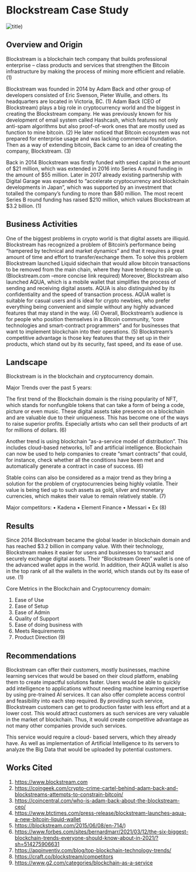 # Blockstream Case Study
![title](/Images/Blockstream_Logo.png|width=400px))

## Overview and Origin

Blockstream is a blockchain tech company that builds professional enterprise – class products and services that strengthen the Bitcoin infrastructure by making the process of mining more efficient and reliable. (1)

Blockstream was founded in 2014 by Adam Back and other group of developers consisted of Eric Svenson, Pieter Wuille, and others. Its headquarters are located in Victoria, BC. (1) Adam Back (CEO of Blockstream) plays a big role in cryptocurrency world and the biggest in creating the Blockstream company. He was previously known for his development of email system called Hashcash, which features not only anti-spam algorithms but also proof-of-work ones that are mostly used as function to mine bitcoin. (2) He later noticed that Bitcoin ecosystem was not prepared for enterprise usage and was lacking commercial foundation. Then as a way of extending bitcoin, Back came to an idea of creating the company, Blockstream. (3)

Back in 2014 Blockstream was firstly funded with seed capital in the amount of $21 million, which was extended in 2016 into Series A round funding in the amount of $55 million. Later in 2017 already existing partnership with Digital Garage was expanded to “accelerate cryptocurrency and blockchain developments in Japan”, which was supported by an investment that totalled the company’s funding to more than $80 million. The most recent Series B round funding has raised $210 million, which values Blockstream at $3.2 billion. (1)

## Business Activities

One of the biggest problems in crypto world is that digital assets are illiquid. Blockstream has recognized a problem of Bitcoin’s performance being “hampered by technical and market dynamics” and that it requires a great amount of time and effort to transfer/exchange them. To solve this problem Blockstream launched Liquid sidechain that would allow bitcoin transactions to be removed from the main chain, where they have tendency to pile up. (Blockstream.com –more concise link required) Moreover, Blockstream also launched AQUA, which is a mobile wallet that simplifies the process of sending and receiving digital assets. AQUA is also distinguished by its confidentiality and the speed of transaction process.  AQUA wallet is suitable for casual users and is ideal for crypto newbies, who prefer everything being convenient and simple without any highly advanced features that may stand in the way. (4)  Overall, Blockstream’s audience is for people who position themselves in a Bitcoin community, “core technologies and smart-contract programmers” and for businesses that want to implement blockchain into their operations. (5)
Blockstream’s competitive advantage is those key features that they set up in their products, which stand out by its security, fast speed, and its ease of use. 

## Landscape

Blockstream is in the blockchain and cryptocurrency domain. 

Major Trends over the past 5 years:

The first trend of the Blockchain domain is the rising popularity of NFT, which stands for nonfungible tokens that can take a form of being a code, picture or even music. These digital assets take presence on a blockchain and are valuable due to their uniqueness. This has become one of the ways to raise superior profits. Especially artists who can sell their products of art for millions of dollars. (6)

Another trend is using blockchain “as-a-service model of distribution”. This includes cloud-based networks, IoT and artificial intelligence. Blockchain can now be used to help companies to create “smart contracts” that could, for instance, check whether all the conditions have been met and automatically generate a contract in case of success. (6)

Stable coins can also be considered as a major trend as they bring a solution for the problem of cryptocurrencies being highly volatile. Their value is being tied up to such assets as gold, silver and monetary currencies, which makes their value to remain relatively stable. (7)

Major competitors: 
•	Kadena
•	Element Finance
•	Messari 
•	Ex
(8)

## Results

Since 2014 Blockstream became the global leader in blockchain domain and has reached $3.2 billion in company value. With their technology, Blockstream makes it easier for users and businesses to transact and securely exchange digital assets. Their “Blockstream Green” wallet is one of the advanced wallet apps in the world. In addition, their AQUA wallet is also in the top rank of all the wallets in the world, which stands out by its ease of use. (1)

Core Metrics in the Blockchain and Cryptocurrency domain:
1.	Ease of Use
2.	Ease of Setup
3.	Ease of Admin
4.	Quality of Support
5.	Ease of doing business with
6.	Meets Requirements
7.	Product Direction
(9)


## Recommendations

Blockstream can offer their customers, mostly businesses, machine learning services that would be based on their cloud platform, enabling them to create impactful solutions faster. Users would be able to quickly add intelligence to applications without needing machine learning expertise by using pre-trained AI services. It can also offer complete access control and feasibility into each step required. By providing such service, Blockstream customers can get to production faster with less effort and at a lower cost. This would attract customers as such services are very valuable in the market of blockchain. Thus, it would create competitive advantage as not many other companies provide such services. 

This service would require a cloud- based servers, which they already have. As well as implementation of Artificial Intelligence to its servers to analyze the Big Data that would be uploaded by potential customers. 

## Works Cited 

1.	https://www.blockstream.com
2.	https://coingeek.com/crypto-crime-cartel-behind-adam-back-and-blockstreams-attempts-to-constrain-bitcoin/
3.	https://coincentral.com/who-is-adam-back-about-the-blockstream-ceo/
4.	https://www.btctimes.com/press-release/blockstream-launches-aqua-a-new-bitcoin-liquid-wallet
5.	https://blockstream.com/2015/06/08/en-714/)
6.	https://www.forbes.com/sites/bernardmarr/2021/03/12/the-six-biggest-blockchain-trends-everyone-should-know-about-in-2021/?sh=514275906631
7.	https://appinventiv.com/blog/top-blockchain-technology-trends/
8.	https://craft.co/blockstream/competitors
9.	https://www.g2.com/categories/blockchain-as-a-service

